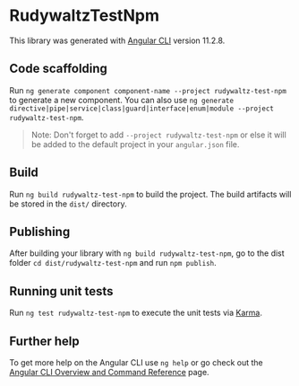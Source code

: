 # RudywaltzTestNpm

This library was generated with [Angular CLI](https://github.com/angular/angular-cli) version 11.2.8.

## Code scaffolding

Run `ng generate component component-name --project rudywaltz-test-npm` to generate a new component. You can also use `ng generate directive|pipe|service|class|guard|interface|enum|module --project rudywaltz-test-npm`.
> Note: Don't forget to add `--project rudywaltz-test-npm` or else it will be added to the default project in your `angular.json` file. 

## Build

Run `ng build rudywaltz-test-npm` to build the project. The build artifacts will be stored in the `dist/` directory.

## Publishing

After building your library with `ng build rudywaltz-test-npm`, go to the dist folder `cd dist/rudywaltz-test-npm` and run `npm publish`.

## Running unit tests

Run `ng test rudywaltz-test-npm` to execute the unit tests via [Karma](https://karma-runner.github.io).

## Further help

To get more help on the Angular CLI use `ng help` or go check out the [Angular CLI Overview and Command Reference](https://angular.io/cli) page.
